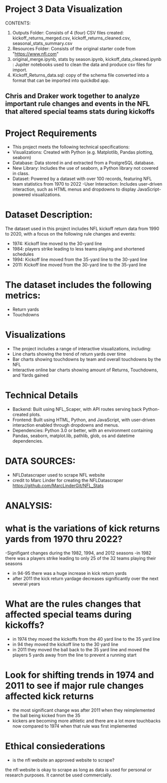 # Project 3 Data Visualization

CONTENTS:
1. Outputs Folder: Consists of 4 (four) CSV files created: kickoff_returns_merged.csv, kickoff_returns_cleaned.csv, seasonal_stats_summary.csv
2. Resources Folder: Consists of the original starter code from "https://www.nfl.com"
3. original_merge.ipynb, stats by season.ipynb, kickoff_data_cleaned.ipynb  : Jupiter notebooks used to clean the data and produce csv files for import.
4. Kickoff_Returns_data.sql: copy of the schema file converted into a format that can be imported into quickdbd app.

## Chris and Draker work together to analyze important rule changes and events in the NFL that altered special teams stats during kickoffs

# Project Requirements
  - This project meets the following technical specifications:
  - Visualizations: Created with Python (e.g. Matplotlib, Pandas plotting, seaborn)
  - Database: Data stored in and extracted from a PostgreSQL database.
  - New Library: Includes the use of seaborn, a Python library not covered in class.
  - Dataset: Powered by a dataset with over 100 records, featuring NFL team statistics from 1970 to 2022
   -User Interaction: Includes user-driven interaction, such as HTML menus and dropdowns to display JavaScript-powered visualizations.

# Dataset Description:
The dataset used in this project includes NFL kickoff return data from 1990 to 2020, with a focus on the following rule changes and events:
  - 1974: Kickoff line moved to the 30-yard line
  - 1984: players strike leading to less teams playing and shortened schedules
  - 1994: Kickoff line moved from the 35-yard line to the 30-yard line
  - 2011: Kickoff line moved from the 30-yard line to the 35-yard line

# The dataset includes the following metrics:
  - Return yards
  - Touchdowns

# Visualizations
  - The project includes a range of interactive visualizations, including:
  - Line charts showing the trend of return yards over time
  - Bar charts showing touchdowns by team and overall touchdowns by the NFL
  - Interactive online bar charts showing amount of Returns, Touchdowns, and Yards gained

# Technical Details
  - Backend: Built using NFL_Scaper, with API routes serving back Python-created plots.
  - Frontend: Built using HTML, Python, and JavaScript, with user-driven interaction enabled through dropdowns and menus.
  - Dependencies: Python 3.0 or better, with an environment containing Pandas, seaborn, matplot.lib, pathlib, glob, os and datetime dependencies.

# DATA SOURCES: 
  - NFLDatascraper used to scrape NFL website
  - credit to Marc Linder for creating the NFLDatascraper https://github.com/MarcLinderGit/NFL_Stats


# ANALYSIS:

# what is the variations of kick returns yards from 1970 thru 2022?
  -Signifigant changes during the 1982, 1994, and 2012 seasons
  -in 1982 there was a players strike leading to only 25 of the 32 teams playing  their seasons
  - in 94-95 there was a huge increase in kick return yards
  - after 2011 the kick return yardage decreases significantly over the next several years
  

# What are the rules changes that affected special teams during kickoffs?
  - in 1974 they moved the kickoffs from the 40 yard line to the 35 yard line
  - in 94 they moved the kickoff line to the 30 yard line
  - in 2011 they moved the ball back to the 35 yard line and moved the players 5 yards away from the line to prevent a running start

# Look for shifting trends in 1974 and 2011 to see if major rule changes affected kick returns
  - the most significant change was after 2011 when they reimplemented the ball being kicked from the 35
  - kickers are becoming more athletic and there are a lot more touchbacks now compared to 1974 when that rule was first implemented

# Ethical consiederations
  - is the nfl website an approved website to scrape?

the nfl website is okay to scrape as long as data is used for personal or research purposes. It cannot be used commercially.
